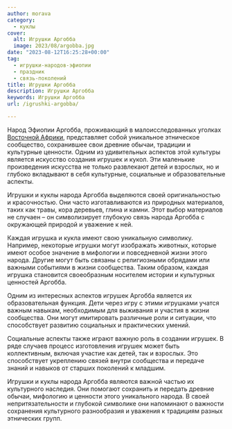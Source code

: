 ```yaml
---
author: morava
category:
  - куклы
cover:
  alt: Игрушки Аргобба
  image: 2023/08/argobba.jpg
date: "2023-08-12T16:25:28+00:00"
tag:
  - игрушки-народов-эфиопии
  - праздник
  - связь-поколений
title: Игрушки Аргобба
description: Игрушки Аргобба
keywords: Игрушки Аргобба
url: /igrushki-argobba/

---
```

Народ Эфиопии Аргобба, проживающий в малоисследованных уголках [Восточной Африки](https://www.adora.ru/igrushki-afar/362/), представляет собой уникальное этническое сообщество, сохранившее свои древние обычаи, традиции и культурные ценности. Одним из удивительных аспектов этой культуры является искусство создания игрушек и кукол. Эти маленькие произведения искусства не только развлекают детей и взрослых, но и глубоко вкладывают в себя культурные, социальные и образовательные аспекты.

Игрушки и куклы народа Аргобба выделяются своей оригинальностью и красочностью. Они часто изготавливаются из природных материалов, таких как травы, кора деревьев, глина и камни. Этот выбор материалов не случаен – он символизирует глубокую связь народа Аргобба с окружающей природой и уважение к ней.

Каждая игрушка и кукла имеют свою уникальную символику. Например, некоторые игрушки могут изображать животных, которые имеют особое значение в мифологии и повседневной жизни этого народа. Другие могут быть связаны с религиозными обрядами или важными событиями в жизни сообщества. Таким образом, каждая игрушка становится своеобразным носителем истории и культурных ценностей Аргобба.

Одним из интересных аспектов игрушек Аргобба является их образовательная функция. Дети через игру с этими игрушками учатся важным навыкам, необходимым для выживания и участия в жизни сообщества. Они могут имитировать различные роли и ситуации, что способствует развитию социальных и практических умений.

Социальные аспекты также играют важную роль в создании игрушек. В ряде случаев процесс изготовления игрушек может быть коллективным, включая участие как детей, так и взрослых. Это способствует укреплению связей внутри сообщества и передаче знаний и навыков от старших поколений к младшим.

Игрушки и куклы народа Аргобба являются важной частью их культурного наследия. Они помогают сохранить и передать древние обычаи, мифологию и ценности этого уникального народа. В своей непритязательности и глубокой символике они напоминают о важности сохранения культурного разнообразия и уважения к традициям разных этнических групп.
